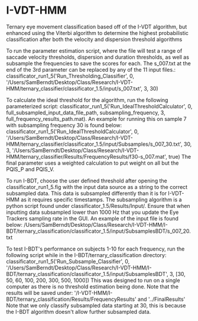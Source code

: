 # I-VDT-HMM
Ternary eye movement classification based off of the I-VDT algorithm, but enhanced using the Viterbi algorithm to determine the highest probabilistic classification after both the velocity and dispersion threshold algorithms


To run the parameter estimation script, where the file will test a range of saccade velocity thresholds, dispersion and duration thresholds, as well as subsample the frequencies to save the scores for each. The s_007.txt at the end of the 3rd parameter can be replaced by any of the 11 input files.:
classificator_run1_5('Run_Thresholding_Classifier', 0, '/Users/SamBerndt/Desktop/Class/Research/I-VDT-HMM/ternary_classifier/classificator_1.5/input/s_007.txt', 3, 30)

To calculate the ideal threshold for the algorithm, run the following parameterized script:
classificator_run1_5('Run_IdealThresholdCalculator', 0, full_subsampled_input_data_file_path, subsampling_frequency,  3, full_frequency_results_path.mat).
An example for running this on sample 7 with subsampling frequency 30 is found below:
classificator_run1_5('Run_IdealThresholdCalculator', 0, '/Users/SamBerndt/Desktop/Class/Research/I-VDT-HMM/ternary_classifier/classificator_1.5/input/Subsamples/s_007_30.txt', 30,  3, '/Users/SamBerndt/Desktop/Class/Research/I-VDT-HMM/ternary_classifier/Results/FrequencyResults/f30-s_007.mat', true)
The final parameter uses a weighted calculation to put weight on all but the PQlS_P and PQlS_V.

To run I-BDT, choose the user defined threshold after opening the classificator_run1_5.fig with the input data source as a string to the correct subsampled data. This data is subsampled differently than it is for I-VDT-HMM as it requires specific timestamps. The subsampling algorithm is a python script found under classificator_1.5/Results/Input/.
Ensure that when inputting data subsampled lower than 1000 Hz that you update the Eye Trackers sampling rate in the GUI.
An example of the input file is found below:
/Users/SamBerndt/Desktop/Class/Research/I-VDT-HMM/I-BDT/ternary_classification/classificator_1.5/input/SubsamplesBDT/s_007_20.txt

To test I-BDT's performance on subjects 1-10 for each frequency, run the following script while in the I-BDT/ternary_classification directory:
classificator_run1_5('Run_Subsample_Classifier', 0, '/Users/SamBerndt/Desktop/Class/Research/I-VDT-HMM/I-BDT/ternary_classification/classificator_1.5/input/SubsamplesBDT', 3, [30, 50, 60, 100, 200, 300, 500, 1000])
This was designed to run on a single computer as there is no threshold estimation being done.
Note that the results will be saved under:
'/I-VDT-HMM/I-BDT/ternary_classification/Results/FrequencyResults' and '../FinalResults'
Note that we only classify subsampled data starting at 30, this is because the I-BDT algorithm doesn't allow further subsampled data.